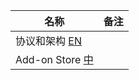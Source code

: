 | 名称 | 备注|
| -- | -- |
| 协议和架构 [EN](./prod-doc/en/README.md) ||
| Add-on Store [中](./addon/cn/README.md) |  |

